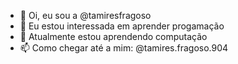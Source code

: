 - 👋 Oi, eu sou a @tamiresfragoso
- 👀 Eu estou interessada em aprender progamação 
- 🌱 Atualmente estou aprendendo computação
- 📫 Como chegar até a mim: @tamires.fragoso.904


